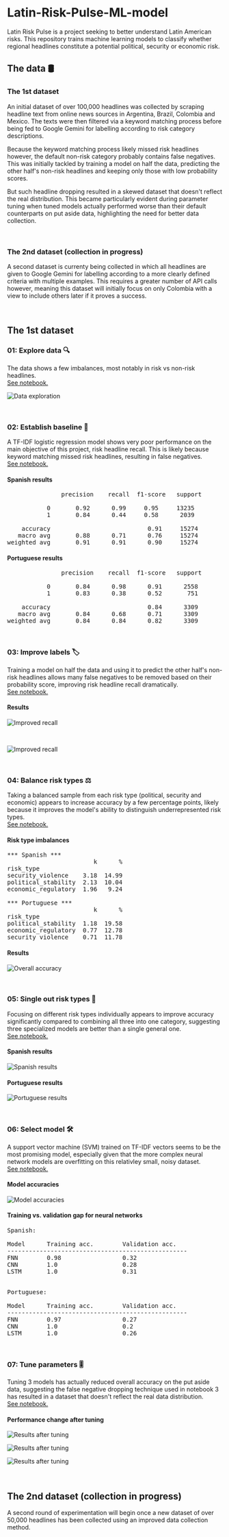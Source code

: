 # Latin-Risk-Pulse-ML-model

Latin Risk Pulse is a project seeking to better understand Latin American risks. This repository trains machine learning models to classify whether regional headlines constitute a potential political, security or economic risk.

## The data 🛢
### The 1st dataset
An initial dataset of over 100,000 headlines was collected by scraping headline text from online news sources in Argentina, Brazil, Colombia and Mexico. The texts were then filtered via a keyword matching process before being fed to Google Gemini for labelling according to risk category descriptions.   

Because the keyword matching process likely missed risk headlines however, the default non-risk category probably contains false negatives. This was initially tackled by training a model on half the data, predicting the other half's non-risk headlines and keeping only those with low probability scores.  

But such headline dropping resulted in a skewed dataset that doesn't reflect the real distribution. This became particularly evident during parameter tuning when tuned models actually performed worse than their default counterparts on put aside data, highlighting the need for better data collection. 

<br>

### The 2nd dataset (collection in progress)
A second dataset is currenty being collected in which all headlines are given to Google Gemini for labelling according to a more clearly defined criteria with multiple examples. This requires a greater number of API calls however, meaning this dataset will initially focus on only Colombia with a view to include others later if it proves a success. 

<br>

## The 1st dataset

### 01: Explore data 🔍
The data shows a few imbalances, most notably in risk vs non-risk headlines.  
[See notebook.](Notebooks/01_data_exploration.ipynb)


![Data exploration](Images/data_exploration_1_risk_vs_non_risk.png)

<br>

### 02: Establish baseline 🚀
A TF-IDF logistic regression model shows very poor performance on the main objective of this project, risk headline recall. This is likely because keyword matching missed risk headlines, resulting in false negatives.  
[See notebook.](Notebooks/02_tfidf_baseline.ipynb)

#### Spanish results

<pre>
               precision    recall  f1-score   support

           0       0.92      0.99     0.95     13235
           1       0.84      0.44     0.58      2039

    accuracy                           0.91     15274
   macro avg       0.88      0.71      0.76     15274
weighted avg       0.91      0.91      0.90     15274
</pre>

#### Portuguese results

<pre>
               precision    recall  f1-score   support

           0       0.84      0.98      0.91      2558
           1       0.83      0.38      0.52       751

    accuracy                           0.84      3309
   macro avg       0.84      0.68      0.71      3309
weighted avg       0.84      0.84      0.82      3309
</pre>

<br>

### 03: Improve labels 🏷️
Training a model on half the data and using it to predict the other half's non-risk headlines allows many false negatives to be removed based on their probability score, improving risk headline recall dramatically.   
[See notebook.](Notebooks/03_improve_labels.ipynb)

#### Results

![Improved recall](Images/improve_labels_spanish_metrics.png)

<br>

![Improved recall](Images/improve_labels_portuguese_metrics.png)

<br>

### 04: Balance risk types ⚖️
Taking a balanced sample from each risk type (political, security and economic) appears to increase accuracy by a few percentage points, likely because it improves the model's ability to distinguish underrepresented risk types.   
[See notebook.](Notebooks/04_balance_risk_types.ipynb)

#### Risk type imbalances

<pre>
*** Spanish ***
                        k      %
risk_type                       
security_violence    3.18  14.99
political_stability  2.13  10.04
economic_regulatory  1.96   9.24

*** Portuguese ***
                        k      %
risk_type                       
political_stability  1.18  19.58
economic_regulatory  0.77  12.78
security_violence    0.71  11.78
</pre>

#### Results

![Overall accuracy](Images/balance_risk_types_overall_accuracy.png)

<br>

### 05: Single out risk types 🧐

Focusing on different risk types individually appears to improve accuracy significantly compared to combining all three into one category, suggesting three specialized models are better than a single general one.    
[See notebook.](Notebooks/05_focused_risk_types.ipynb)

#### Spanish results

![Spanish results](Images/focused_spanish_risk_types_performance.png)

#### Portuguese results

![Portuguese results](Images/focused_portuguese_risk_types_performance.png)

<br>

### 06: Select model 🛠️

A support vector machine (SVM) trained on TF-IDF vectors seems to be the most promising model, especially given that the more complex neural network models are overfitting on this relativley small, noisy dataset.  
[See notebook.](Notebooks/06_model_selection.ipynb)

#### Model accuracies

![Model accuracies](Images/spanish_portuguese_models_accuracies.png)

#### Training vs. validation gap for neural networks

<pre>
Spanish:

Model      Training acc.        Validation acc.
--------------------------------------------------
FNN        0.98                 0.32                
CNN        1.0                  0.28                
LSTM       1.0                  0.31                


Portuguese:

Model      Training acc.        Validation acc.
--------------------------------------------------
FNN        0.97                 0.27                
CNN        1.0                  0.2                 
LSTM       1.0                  0.26                             
</pre>

<br>

### 07: Tune parameters 🎚️

Tuning 3 models has actually reduced overall accuracy on the put aside data, suggesting the false negative dropping technique used in notebook 3 has resulted in a dataset that doesn't reflect the real data distribution.    
[See notebook.](Notebooks/07_model_tuning.ipynb)

#### Performance change after tuning

![Results after tuning](Images/logistic_regression_paramter_tuning_results.png)

![Results after tuning](Images/random_forest_paramter_tuning_results.png)

![Results after tuning](Images/support_vector_machine_paramter_tuning_results.png)

<br>

## The 2nd dataset (collection in progress)

A second round of experimentation will begin once a new dataset of over 50,000 headlines has been collected using an improved data collection method. 

<br>
